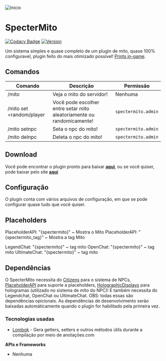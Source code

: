 ![Inicio](https://i.imgur.com/VhWtP4nl.png)

# SpecterMito

[![Codacy Badge](https://img.shields.io/codacy/grade/fe650d98b6964ab38b69ef1efe05fc9f?style=for-the-badge&logo=codacy&labelColor=191622)](https://www.codacy.com?utm_source=github.com&amp;utm_medium=referral&amp;utm_content=SpecterPlugins/SpecterMito&amp;utm_campaign=Badge_Grade)
[![Version](https://img.shields.io/badge/Wecolme%20by%20project-1.0.0-282a36?style=for-the-badge&logo=codacy&labelColor=191622)](https://github.com/SpecterPlugins/SpecterMito/releases)

Um sistema simples e quase completo de um plugin de mito, quase 100% configuravel, plugin feito do mais otimizado possível!
[Prints in-game](https://imgur.com/VhWtP4n).

## Comandos
|Comando         |Descrição                      |Permissão                    |
|----------------|-------------------------------|-----------------------------|
|/mito                       |Veja o mito do servidor!|Nenhuma    |
|/mito set <random/player    |Você pode escolher entre setar mito aleatoriamente ou randomicamente!|`spectermito.admin`|
|/mito setnpc                |Seta o npc do mito!|`spectermito.admin`|
|/mito delnpc                |Deleta o npc do mito!|`spectermito.admin`|

## Download

Você pode encontrar o plugin pronto para baixar [**aqui**](https://github.com/SpecterPlugins/SpecterMito/releases), ou se você quiser, pode baixar pelo site [**aqui**](https://specterplugins.com)

## Configuração

O plugin conta com vários arquivos de configuração, em que se pode configurar quase tudo que você quiser.

## Placeholders

PlaceholderAPI: "{spectermito}" ~ Mostra o Mito
PlaceholderAPI: "{spectermito_tag}" ~ Mostra a tag Mito

LegendChat: "{spectermito}" ~ tag mito
OpenChat: "{spectermito}" ~ tag mito
UltimateChat: "{spectermito}" ~ tag mito

## Dependências
O SpecterMito necessita do [Citizens](https://dev.bukkit.org/projects/citizens) para o sistema de NPCs, [PlaceholderAPI](https://www.spigotmc.org/resources/placeholderapi.6245/) para suporte a placeholders, [HolographicDisplays](https://dev.bukkit.org/projects/holographic-displays) para hologramas (utilizado no sistema de mito do NPC)! E também necessita do Legendchat, OpenChat ou UltimateChat. OBS: todas essas são dependências opicionais.
As dependências de desenvolvimento serão baixadas automáticamente quando o plugin for habilitado pela primeira vez.

### Tecnologias usadas

-   [Lombok](https://projectlombok.org/) - Gera getters, setters e outros métodos útils durante a compilação por meio de anotações.com

**APIs e Frameworks**

-   Nenhuma
